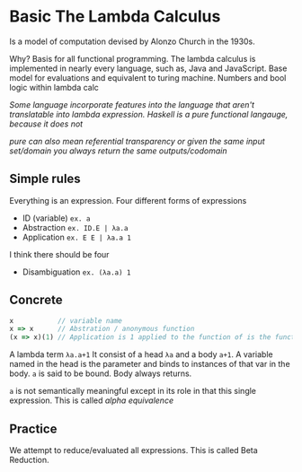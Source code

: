 # Basic The Lambda Calculus

Is a model of computation devised by Alonzo Church in the 1930s.

Why? Basis for all functional programming. The lambda calculus is implemented in nearly every language, such as, Java and JavaScript. Base model for evaluations and equivalent to turing machine. Numbers and bool logic within lambda calc

*Some language incorporate features into the language that aren't translatable into lambda expression. Haskell is a pure functional langauge, because it does not*

*pure can also mean referential transparency or given the same input set/domain you always return the same outputs/codomain*

## Simple rules
Everything is an expression.
Four different forms of expressions

- ID (variable) `ex. a`
- Abstraction `ex. ID.E | λa.a`
- Application `ex. E E | λa.a 1`

I think there should be four
- Disambiguation `ex. (λa.a) 1`

## Concrete
```js
x           // variable name
x => x      // Abstration / anonymous function
(x => x)(1) // Application is 1 applied to the function of is the function applied to 1??
```

A lambda term
`λa.a+1`
It consist of a head `λa` and a body `a+1`.
A variable named in the head is the parameter and binds to instances of that var in the body. `a` is said to be bound. Body always returns.

`a` is not semantically meaningful except in its role in that this single expression. This is called *alpha equivalence*


## Practice
We attempt to reduce/evaluated all expressions. This is called Beta Reduction.



